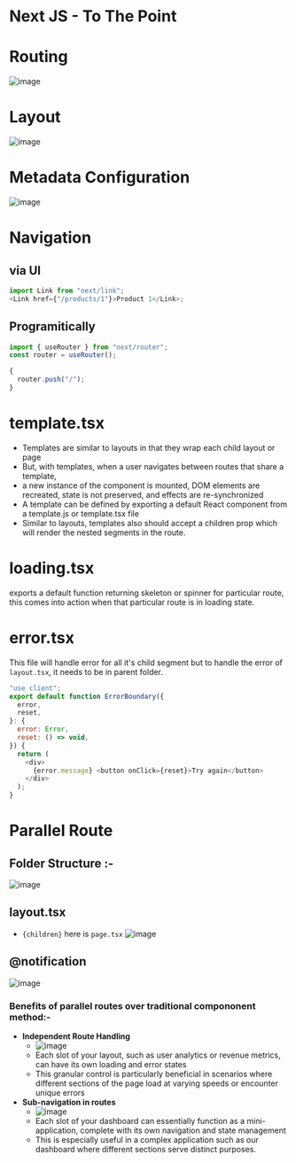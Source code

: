 # Next JS - To The Point

# Routing

![image](https://github.com/user-attachments/assets/0dc796db-3f6f-4ef5-8d43-758ae9f1bae4)

# Layout

![image](https://github.com/user-attachments/assets/b9548757-9b1b-4e35-b77d-3254e2f3f2c0)

# Metadata Configuration

![image](https://github.com/user-attachments/assets/ff92bcf9-f01f-4045-80fb-b66e7c9b063b)

# Navigation

## via UI

```js
import Link from "next/link";
<Link href={"/products/1"}>Product 1</Link>;
```

## Programitically

```js
import { useRouter } from "next/router";
const router = useRouter();

{
  router.push("/");
}
```

# template.tsx

- Templates are similar to layouts in that they wrap each child layout or page
- But, with templates, when a user navigates between routes that share a template,
- a new instance of the component is mounted, DOM elements are recreated, state is not preserved, and effects are re-synchronized
- A template can be defined by exporting a default React component from a template.js or template.tsx file
- Similar to layouts, templates also should accept a children prop which will render the nested segments in the route.

# loading.tsx

exports a default function returning skeleton or spinner for particular route, this comes into action when that particular route is in loading state.

# error.tsx

This file will handle error for all it's child segment but to handle the error of `layout.tsx`, it needs to be in parent folder.

```js
"use client";
export default function ErrorBoundary({
  error,
  reset,
}: {
  error: Error,
  reset: () => void,
}) {
  return (
    <div>
      {error.message} <button onClick={reset}>Try again</button>
    </div>
  );
}
```
# Parallel Route
## Folder Structure :-
![image](https://github.com/user-attachments/assets/1e5bd0cc-17c5-4417-889a-3780eb439952)
## layout.tsx
- `{children}` here is `page.tsx`
![image](https://github.com/user-attachments/assets/f1e1161a-d7b7-4d43-b03c-17380e4e8b3d)
## @notification
![image](https://github.com/user-attachments/assets/b28fdcf3-41bd-4ca0-ba9e-df1590158f37)

### Benefits of parallel routes over traditional compononent method:- 
- **Independent Route Handling**
  - ![image](https://github.com/user-attachments/assets/714085f4-def9-4d79-a97f-7814124c3aae)
  - Each slot of your layout, such as user analytics or revenue metrics, can have its own loading and error states
  - This granular control is particularly beneficial in scenarios where different sections of the page load at varying speeds or encounter unique errors
- **Sub-navigation in routes**
  - ![image](https://github.com/user-attachments/assets/e9cbdbc9-8be2-471c-a9a9-ba6c95aba6c7)
  - Each slot of your dashboard can essentially function as a mini-application, complete with its own navigation and state management
  - This is especially useful in a complex application such as our dashboard where different sections serve distinct purposes.





